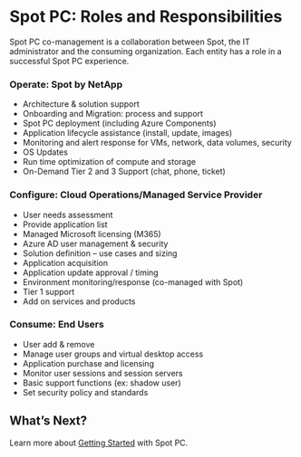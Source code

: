<meta name="robots" content="noindex">

# Spot PC: Roles and Responsibilities

Spot PC co-management is a collaboration between Spot, the IT administrator and the consuming organization. Each entity has a role in a successful Spot PC experience.

### Operate: Spot by NetApp

- Architecture & solution support
- Onboarding and Migration: process and support
- Spot PC deployment (including Azure Components)
- Application lifecycle assistance (install, update, images)
- Monitoring and alert response for VMs, network, data volumes, security
- OS Updates
- Run time optimization of compute and storage
- On-Demand Tier 2 and 3 Support (chat, phone, ticket)

### Configure: Cloud Operations/Managed Service Provider

- User needs assessment
- Provide application list
- Managed Microsoft licensing (M365)
- Azure AD user management & security
- Solution definition – use cases and sizing
- Application acquisition
- Application update approval / timing
- Environment monitoring/response (co-managed with Spot)
- Tier 1 support
- Add on services and products

### Consume: End Users

- User add & remove
- Manage user groups and virtual desktop access
- Application purchase and licensing
- Monitor user sessions and session servers
- Basic support functions (ex: shadow user)
- Set security policy and standards

## What’s Next?

Learn more about [Getting Started](spot-pc/getting-started/) with Spot PC.
